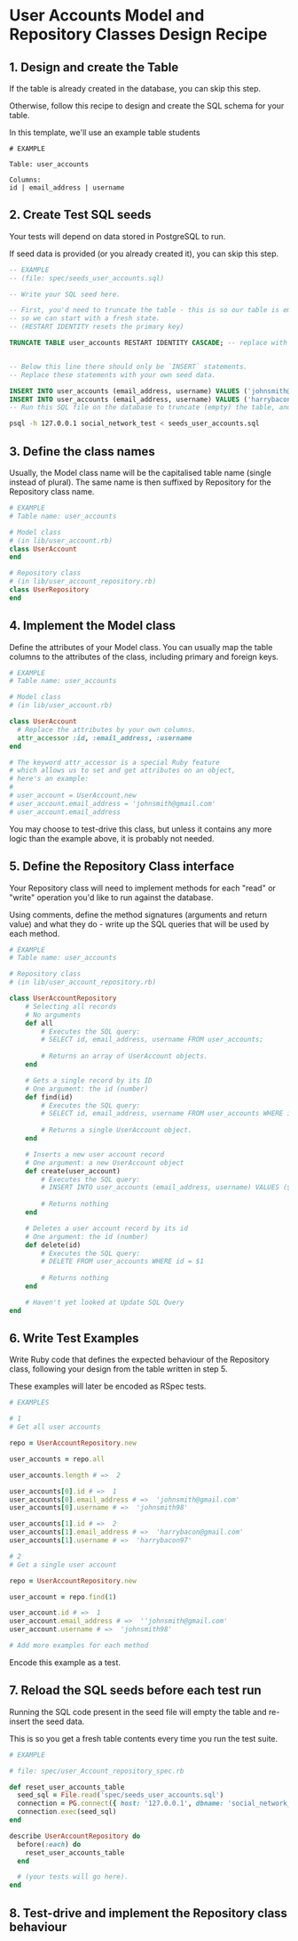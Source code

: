 # User Accounts Model and Repository Classes Design Recipe

## 1. Design and create the Table
If the table is already created in the database, you can skip this step.

Otherwise, follow this recipe to design and create the SQL schema for your table.

In this template, we'll use an example table students

```
# EXAMPLE

Table: user_accounts

Columns:
id | email_address | username
```

## 2. Create Test SQL seeds
Your tests will depend on data stored in PostgreSQL to run.

If seed data is provided (or you already created it), you can skip this step.

```sql
-- EXAMPLE
-- (file: spec/seeds_user_accounts.sql)

-- Write your SQL seed here. 

-- First, you'd need to truncate the table - this is so our table is emptied between each test run,
-- so we can start with a fresh state.
-- (RESTART IDENTITY resets the primary key)

TRUNCATE TABLE user_accounts RESTART IDENTITY CASCADE; -- replace with your own table name.


-- Below this line there should only be `INSERT` statements.
-- Replace these statements with your own seed data.

INSERT INTO user_accounts (email_address, username) VALUES ('johnsmith@gmail.com', 'johnsmith98');
INSERT INTO user_accounts (email_address, username) VALUES ('harrybacon@gmail.com', 'harrybacon97');
-- Run this SQL file on the database to truncate (empty) the table, and insert the seed data. Be mindful of the fact any existing records in the table will be deleted.

```

```bash
psql -h 127.0.0.1 social_network_test < seeds_user_accounts.sql
```

## 3. Define the class names
Usually, the Model class name will be the capitalised table name (single instead of plural). The same name is then suffixed by Repository for the Repository class name.

```ruby
# EXAMPLE
# Table name: user_accounts

# Model class
# (in lib/user_account.rb)
class UserAccount
end

# Repository class
# (in lib/user_account_repository.rb)
class UserRepository
end
```

## 4. Implement the Model class
Define the attributes of your Model class. You can usually map the table columns to the attributes of the class, including primary and foreign keys.

```ruby
# EXAMPLE
# Table name: user_accounts

# Model class
# (in lib/user_account.rb)

class UserAccount
  # Replace the attributes by your own columns.
  attr_accessor :id, :email_address, :username
end

# The keyword attr_accessor is a special Ruby feature
# which allows us to set and get attributes on an object,
# here's an example:
#
# user_account = UserAccount.new
# user_account.email_address = 'johnsmith@gmail.com'
# user_account.email_address 
```

You may choose to test-drive this class, but unless it contains any more logic than the example above, it is probably not needed.

## 5. Define the Repository Class interface
Your Repository class will need to implement methods for each "read" or "write" operation you'd like to run against the database.

Using comments, define the method signatures (arguments and return value) and what they do - write up the SQL queries that will be used by each method.

```ruby
# EXAMPLE
# Table name: user_accounts

# Repository class
# (in lib/user_account_repository.rb)

class UserAccountRepository
    # Selecting all records
    # No arguments
    def all
        # Executes the SQL query:
        # SELECT id, email_address, username FROM user_accounts;
       
        # Returns an array of UserAccount objects.
    end

    # Gets a single record by its ID
    # One argument: the id (number)
    def find(id)
        # Executes the SQL query:
        # SELECT id, email_address, username FROM user_accounts WHERE id = $1;
        
        # Returns a single UserAccount object.
    end

    # Inserts a new user account record 
    # One argument: a new UserAccount object
    def create(user_account)
        # Executes the SQL query:
        # INSERT INTO user_accounts (email_address, username) VALUES ($1, $2);
       
        # Returns nothing
    end

    # Deletes a user account record by its id
    # One argument: the id (number)
    def delete(id)
        # Executes the SQL query:
        # DELETE FROM user_accounts WHERE id = $1
       
        # Returns nothing
    end

    # Haven't yet looked at Update SQL Query
end
```

## 6. Write Test Examples
Write Ruby code that defines the expected behaviour of the Repository class, following your design from the table written in step 5.

These examples will later be encoded as RSpec tests.

```ruby
# EXAMPLES

# 1
# Get all user accounts

repo = UserAccountRepository.new

user_accounts = repo.all

user_accounts.length # =>  2

user_accounts[0].id # =>  1
user_accounts[0].email_address # =>  'johnsmith@gmail.com'
user_accounts[0].username # =>  'johnsmith98'

user_accounts[1].id # =>  2
user_accounts[1].email_address # =>  'harrybacon@gmail.com'
user_accounts[1].username # =>  'harrybacon97'

# 2
# Get a single user account

repo = UserAccountRepository.new

user_account = repo.find(1)

user_account.id # =>  1
user_account.email_address # =>  ''johnsmith@gmail.com'
user_account.username # =>  'johnsmith98'

# Add more examples for each method

```
Encode this example as a test.

## 7. Reload the SQL seeds before each test run
Running the SQL code present in the seed file will empty the table and re-insert the seed data.

This is so you get a fresh table contents every time you run the test suite.

```ruby
# EXAMPLE

# file: spec/user_Account_repository_spec.rb

def reset_user_accounts_table
  seed_sql = File.read('spec/seeds_user_accounts.sql')
  connection = PG.connect({ host: '127.0.0.1', dbname: 'social_network_test' })
  connection.exec(seed_sql)
end

describe UserAccountRepository do
  before(:each) do 
    reset_user_accounts_table
  end

  # (your tests will go here).
end
```

## 8. Test-drive and implement the Repository class behaviour
